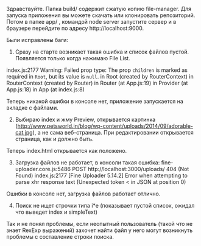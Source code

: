 Здравствуйте. Папка build/ содержит сжатую копию file-manager. Для запуска приложения вы можете скачать или клонировать репозиторий. Потом в папке app/ , командой node server запустите сервер и в браузере перейдите по адресу http://localhost:9000.

Были исправлены баги: 

1. Сразу на старте возникает такая ошибка и список файлов пустой. Появляется только когда нажимаю File List.

index.js:2177 Warning: Failed prop type: The prop `children` is marked as required in `Root`, but its value is `null`.
    in Root (created by RouterContext)
    in RouterContext (created by Router)
    in Router (at App.js:19)
    in Provider (at App.js:18)
    in App (at index.js:8)

Теперь никакой ошибки в консоле нет, приложение запускается на вкладке с файлами.

2. Выбираю index и жму Preview, открывается картинка (http://www.petsworld.in/blog/wp-content/uploads/2014/09/adorable-cat.jpg), а не сама веб-страница. При редактировании открывается страница, как и должно быть.

Теперь index.html открывается как положено.

3. Загрузка файлов не работает, в консоли такая ошибка:
fine-uploader.core.js:5486 POST http://localhost:3000/uploads/ 404 (Not Found)
index.js:2177 [Fine Uploader 5.14.2] Error when attempting to parse xhr response text (Unexpected token < in JSON at position 0)

Ошибки в консоле нет, загрузка файлов работает отлично.

4. Поиск не ищет строчки типа i*e (показывает пустой список, ожидал что выведет index и simpleText)

Так и не понял проблемы, если неопытный пользователь (такой что не знает RexExp выражений) захочет найти файл у него могут возникнуть проблемы с составление строки поиска.
